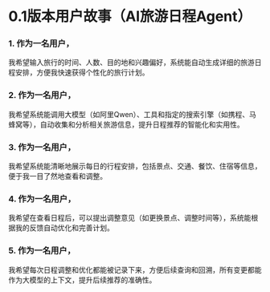 # 0.1版本用户故事（AI旅游日程Agent）

### 1. 作为一名用户，
我希望输入旅行的时间、人数、目的地和兴趣偏好，系统能自动生成详细的旅游日程安排，方便我快速获得个性化的旅行计划。

### 2. 作为一名用户，
我希望系统能调用大模型（如阿里Qwen）、工具和指定的搜索引擎（如携程、马蜂窝等），自动收集和分析相关旅游信息，提升日程推荐的智能化和实用性。

### 3. 作为一名用户，
我希望系统能清晰地展示每日的行程安排，包括景点、交通、餐饮、住宿等信息，便于我一目了然地查看和调整。

### 4. 作为一名用户，
我希望在查看日程后，可以提出调整意见（如更换景点、调整时间等），系统能根据我的反馈自动优化和完善计划。

### 5. 作为一名用户，
我希望每次日程调整和优化都能被记录下来，方便后续查询和回溯，所有变更都能作为大模型的上下文，提升后续推荐的准确性。
